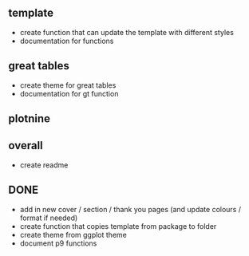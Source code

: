 ## template
- create function that can update the template with different styles
- documentation for functions

## great tables
- create theme for great tables
- documentation for gt function

## plotnine



## overall
- create readme


## DONE

- add in new cover / section / thank you pages (and update colours / format if needed)
- create function that copies template from package to folder
- create theme from ggplot theme
- document p9 functions